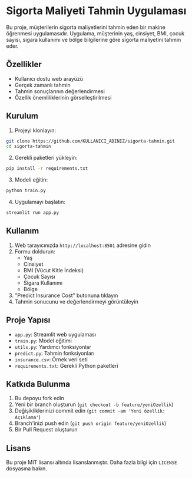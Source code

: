 # Sigorta Maliyeti Tahmin Uygulaması

Bu proje, müşterilerin sigorta maliyetlerini tahmin eden bir makine öğrenmesi uygulamasıdır. Uygulama, müşterinin yaş, cinsiyet, BMI, çocuk sayısı, sigara kullanımı ve bölge bilgilerine göre sigorta maliyetini tahmin eder.

## Özellikler

- Kullanıcı dostu web arayüzü
- Gerçek zamanlı tahmin
- Tahmin sonuçlarının değerlendirmesi
- Özellik önemliliklerinin görselleştirilmesi

## Kurulum

1. Projeyi klonlayın:
```bash
git clone https://github.com/KULLANICI_ADINIZ/sigorta-tahmin.git
cd sigorta-tahmin
```

2. Gerekli paketleri yükleyin:
```bash
pip install -r requirements.txt
```

3. Modeli eğitin:
```bash
python train.py
```

4. Uygulamayı başlatın:
```bash
streamlit run app.py
```

## Kullanım

1. Web tarayıcınızda `http://localhost:8501` adresine gidin
2. Formu doldurun:
   - Yaş
   - Cinsiyet
   - BMI (Vücut Kitle İndeksi)
   - Çocuk Sayısı
   - Sigara Kullanımı
   - Bölge
3. "Predict Insurance Cost" butonuna tıklayın
4. Tahmin sonucunu ve değerlendirmeyi görüntüleyin

## Proje Yapısı

- `app.py`: Streamlit web uygulaması
- `train.py`: Model eğitimi
- `utils.py`: Yardımcı fonksiyonlar
- `predict.py`: Tahmin fonksiyonları
- `insurance.csv`: Örnek veri seti
- `requirements.txt`: Gerekli Python paketleri

## Katkıda Bulunma

1. Bu depoyu fork edin
2. Yeni bir branch oluşturun (`git checkout -b feature/yeniOzellik`)
3. Değişikliklerinizi commit edin (`git commit -am 'Yeni özellik: Açıklama'`)
4. Branch'inizi push edin (`git push origin feature/yeniOzellik`)
5. Bir Pull Request oluşturun

## Lisans

Bu proje MIT lisansı altında lisanslanmıştır. Daha fazla bilgi için `LICENSE` dosyasına bakın. 